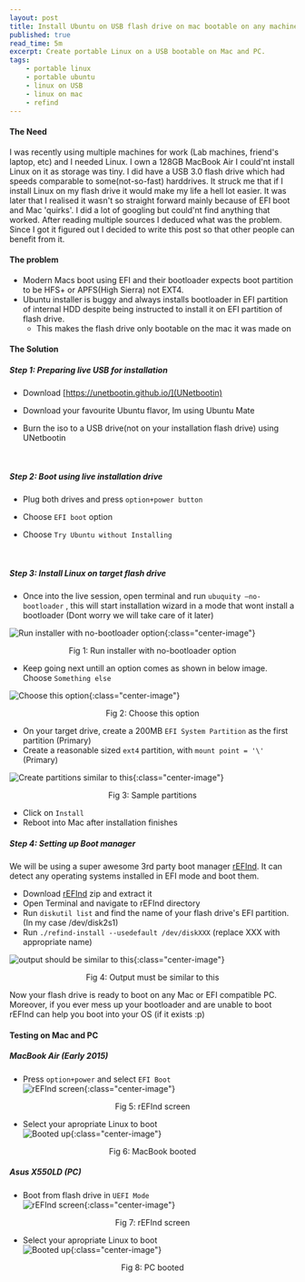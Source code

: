 ```yaml
---
layout: post
title: Install Ubuntu on USB flash drive on mac bootable on any machine (Full install not live usb)
published: true
read_time: 5m
excerpt: Create portable Linux on a USB bootable on Mac and PC.
tags:
	- portable linux
	- portable ubuntu
	- linux on USB
	- linux on mac
	- refind
---
```


#### The Need  

I was recently using multiple machines for work (Lab machines, friend's laptop, etc) and I needed Linux. I own a 128GB MacBook Air I could'nt install Linux on it as storage was tiny. I did have a USB 3.0 flash drive which had speeds comparable to some(not-so-fast) harddrives. It struck me that if I install Linux on my flash drive it would make my life a hell lot easier. It was later that I realised it wasn't so straight forward mainly because of EFI boot and Mac 'quirks'. I did a lot of googling but could'nt find anything that worked. After reading multiple sources I deduced what was the problem. Since I got it figured out I decided to write this post so that other people can benefit from it.

#### The problem  

- Modern Macs boot using EFI and their bootloader expects boot partition to be HFS+ or APFS(High Sierra) not EXT4.
- Ubuntu installer is buggy and always installs bootloader in EFI partition of internal HDD despite being instructed to install it on EFI partition of flash drive.  
  - This makes the flash drive only bootable on the mac it was made on  

#### The Solution  

##### Step 1: Preparing live USB for installation  

- Download [https://unetbootin.github.io/](UNetbootin)  

- Download your favourite Ubuntu flavor, Im using Ubuntu Mate  

- Burn the iso to a USB drive(not on your installation flash drive) using UNetbootin  

  ​

##### Step 2: Boot using live installation drive  

- Plug both drives and press `option+power button`    

- Choose `EFI boot` option  

- Choose `Try Ubuntu without Installing`   

  ​

##### Step 3: Install Linux on target flash drive  

- Once into the live session, open terminal and run `ubuquity —no-bootloader`  , this will start installation wizard in a mode that wont install a bootloader (Dont worry we will take care of it later)  

![Run installer with no-bootloader option]({{site.baseurl}}/images/portable_linux_usb/0.png){:class="center-image"}  
<center>
Fig 1: Run installer with no-bootloader option  
</center>

- Keep going next untill an option comes as shown in below image. Choose `Something else`  

![Choose this option]({{site.baseurl}}/images/portable_linux_usb/1.png){:class="center-image"}  
<center>
Fig 2: Choose this option  
</center>

- On your target drive, create a 200MB `EFI System Partition` as the first partition (Primary)  
- Create a reasonable sized `ext4` partition, with `mount point = '\'` (Primary)  

![Create partitions similar to this]({{site.baseurl}}/images/portable_linux_usb/2.png){:class="center-image"}  
<center>
Fig 3: Sample partitions  
</center>

- Click on `Install` 
- Reboot into Mac after installation finishes  

##### Step 4: Setting up Boot manager
We will be using a super awesome 3rd party boot manager [rEFInd](http://www.rodsbooks.com/refind/). It can detect any operating systems installed in EFI mode and boot them.  
- Download [rEFInd](http://www.rodsbooks.com/refind/) zip and extract it  
- Open Terminal and navigate to rEFInd directory  
- Run `diskutil list` and find the name of your flash drive's EFI partition. (In my case /dev/disk2s1)  
- Run `./refind-install --usedefault /dev/diskXXX` (replace XXX with appropriate name)  

![output should be similar to this]({{site.baseurl}}/images/portable_linux_usb/3.png){:class="center-image"}  
<center>
Fig 4: Output must be similar to this  
</center>

Now your flash drive is ready to boot on any Mac or EFI compatible PC. Moreover, if you ever mess up your bootloader and are unable to boot rEFInd can help you boot into your OS (if it exists :p)  

#### Testing on Mac and PC  
##### MacBook Air (Early 2015)  
- Press `option+power` and select `EFI Boot`  
![rEFInd screen]({{site.baseurl}}/images/portable_linux_usb/4.jpg){:class="center-image"}  
<center>
Fig 5: rEFInd screen  
</center>

- Select your apropriate Linux to boot  
![Booted up]({{site.baseurl}}/images/portable_linux_usb/5.jpg){:class="center-image"}  
<center>
Fig 6: MacBook booted  
</center>

##### Asus X550LD (PC)     
- Boot from flash drive in `UEFI Mode`    
![rEFInd screen]({{site.baseurl}}/images/portable_linux_usb/6.jpg){:class="center-image"}  
<center>
Fig 7: rEFInd screen    
</center>

- Select your apropriate Linux to boot  
![Booted up]({{site.baseurl}}/images/portable_linux_usb/7.jpg){:class="center-image"}  
<center>
Fig 8: PC booted  
</center>